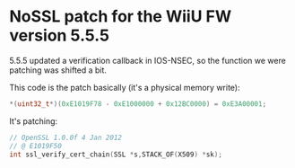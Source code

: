 # NoSSL patch for the WiiU FW version 5.5.5

5.5.5 updated a verification callback in IOS-NSEC, so the function we were patching was shifted a bit.

This code is the patch basically (it's a physical memory write):
```C
*(uint32_t*)(0xE1019F78 - 0xE1000000 + 0x12BC0000) = 0xE3A00001;
```

It's patching:

```C
// OpenSSL 1.0.0f 4 Jan 2012
// @ E1019F50
int ssl_verify_cert_chain(SSL *s,STACK_OF(X509) *sk);
```
